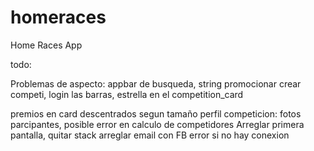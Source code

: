 # homeraces

Home Races App

todo:

Problemas de aspecto: appbar de busqueda, string promocionar crear competi, login las barras, estrella en el competition_card

premios en card descentrados segun tamaño
perfil competicion:  fotos parcipantes,
posible error en calculo de competidores
Arreglar primera pantalla, quitar stack
arreglar email con FB
error si no hay conexion

